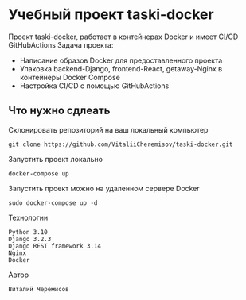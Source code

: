 # Учебный проект taski-docker

Проект taski-docker, работает в контейнерах Docker и имеет CI/CD GitHubActions
Задача проекта:
- Написание образов Docker для предоставленного проекта
- Упаковка backend-Django, frontend-React, getaway-Nginx в контейнеры Docker Compose
- Настройка CI/CD с помощью  GitHubActions

## Что нужно сдлеать

Склонировать репозиторий на ваш локальный компьютер
```
git clone https://github.com/VitaliiCheremisov/taski-docker.git
```
Запустить проект локально
```
docker-compose up
```
Запустить проект можно на удаленном серверe Docker
```
sudo docker-compose up -d
```
Технологии
```
Python 3.10
Django 3.2.3
Django REST framework 3.14
Nginx
Docker
```
Автор
```
Виталий Черемисов
```